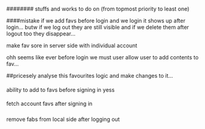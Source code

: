 ########
stuffs and works to do on (from topmost priority to least one)



<!-- ### would it be good idea to add seperate place for... context....?? seeems legit btw kinda confused.. -->

<!-- nanh just add another catagory instead ...like : unlabelled or sth of same so -->

####mistake 
if we add favs before login and we login it shows up after login... 
butw if we log out they are still visible and if we delete them after logout too
they disappear...

make fav sore in server side with individual account

ohh seems like ever before login we must user allow user to add contents to fav...

##pricesely analyse this favourites logic and make changes to it... 
####
ability to add to favs before signing in yess
####
fetch account favs after signing in
#####
remove fabs from local side after logging out